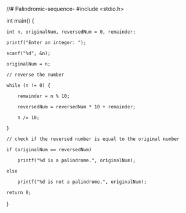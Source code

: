 //# Palindromic-sequence-
#include <stdio.h>

int main() {

    int n, originalNum, reversedNum = 0, remainder;

    printf("Enter an integer: ");

    scanf("%d", &n);

    originalNum = n;

    // reverse the number

    while (n != 0) {

        remainder = n % 10;

        reversedNum = reversedNum * 10 + remainder;

        n /= 10;

    }

    // check if the reversed number is equal to the original number

    if (originalNum == reversedNum)

        printf("%d is a palindrome.", originalNum);

    else

        printf("%d is not a palindrome.", originalNum);

    return 0;

}

